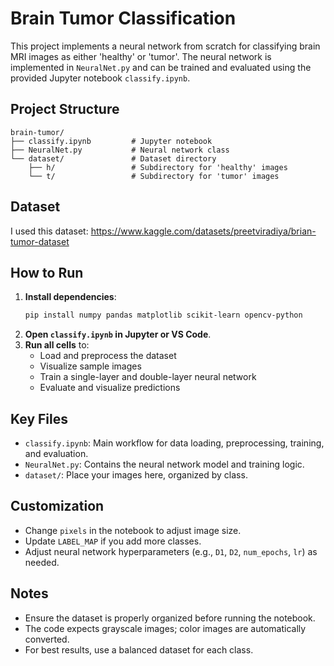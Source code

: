 # Brain Tumor Classification

This project implements a neural network from scratch for classifying brain MRI images as either 'healthy' or 'tumor'. The neural network is implemented in `NeuralNet.py` and can be trained and evaluated using the provided Jupyter notebook `classify.ipynb`.

## Project Structure

```
brain-tumor/
├── classify.ipynb         # Jupyter notebook
├── NeuralNet.py           # Neural network class
└── dataset/               # Dataset directory
    ├── h/                 # Subdirectory for 'healthy' images
    └── t/                 # Subdirectory for 'tumor' images
```

## Dataset
I used this dataset: https://www.kaggle.com/datasets/preetviradiya/brian-tumor-dataset

## How to Run
1. **Install dependencies**:
   ```bash
   pip install numpy pandas matplotlib scikit-learn opencv-python
   ```
2. **Open `classify.ipynb` in Jupyter or VS Code**.
3. **Run all cells** to:
   - Load and preprocess the dataset
   - Visualize sample images
   - Train a single-layer and double-layer neural network
   - Evaluate and visualize predictions

## Key Files
- `classify.ipynb`: Main workflow for data loading, preprocessing, training, and evaluation.
- `NeuralNet.py`: Contains the neural network model and training logic.
- `dataset/`: Place your images here, organized by class.

## Customization
- Change `pixels` in the notebook to adjust image size.
- Update `LABEL_MAP` if you add more classes.
- Adjust neural network hyperparameters (e.g., `D1`, `D2`, `num_epochs`, `lr`) as needed.

## Notes
- Ensure the dataset is properly organized before running the notebook.
- The code expects grayscale images; color images are automatically converted.
- For best results, use a balanced dataset for each class.
